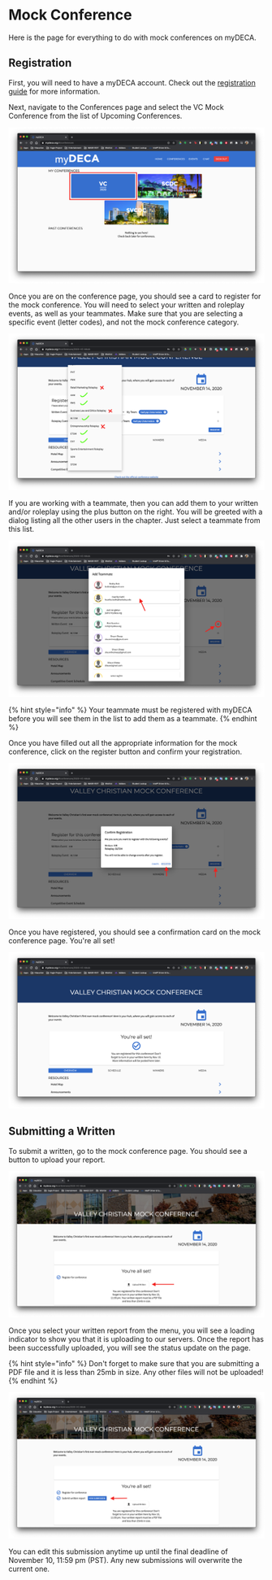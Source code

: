 # Mock Conference

Here is the page for everything to do with mock conferences on myDECA.

## Registration

First, you will need to have a myDECA account. Check out the [registration guide](registration.md) for more information.

Next, navigate to the Conferences page and select the VC Mock Conference from the list of Upcoming Conferences.

![](../.gitbook/assets/screen-shot-2020-11-03-at-4.08.47-pm.png)

Once you are on the conference page, you should see a card to register for the mock conference. You will need to select your written and roleplay events, as well as your teammates. Make sure that you are selecting a specific event \(letter codes\), and not the mock conference category. 

![](../.gitbook/assets/screen-shot-2020-11-03-at-6.33.21-pm.png)

If you are working with a teammate, then you can add them to your written and/or roleplay using the plus button on the right. You will be greeted with a dialog listing all the other users in the chapter. Just select a teammate from this list. 

![](../.gitbook/assets/screen-shot-2020-11-03-at-7.08.09-pm.png)

{% hint style="info" %}
Your teammate must be registered with myDECA before you will see them in the list to add them as a teammate.
{% endhint %}

Once you have filled out all the appropriate information for the mock conference, click on the register button and confirm your registration.

![](../.gitbook/assets/screen-shot-2020-11-03-at-7.12.06-pm.png)

Once you have registered, you should see a confirmation card on the mock conference page. You're all set!

![](../.gitbook/assets/screen-shot-2020-11-03-at-7.14.39-pm.png)

## Submitting a Written

To submit a written, go to the mock conference page. You should see a button to upload your report. 

![](../.gitbook/assets/screen-shot-2020-11-07-at-2.36.52-pm.png)

Once you select your written report from the menu, you will see a loading indicator to show you that it is uploading to our servers. Once the report has been successfully uploaded, you will see the status update on the page.

{% hint style="info" %}
Don't forget to make sure that you are submitting a PDF file and it is less than 25mb in size. Any other files will not be uploaded!
{% endhint %}

![](../.gitbook/assets/screen-shot-2020-11-07-at-2.46.56-pm.png)

You can edit this submission anytime up until the final deadline of November 10, 11:59 pm \(PST\). Any new submissions will overwrite the current one.

